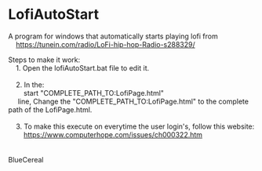 # LofiAutoStart
A program for windows that automatically starts playing lofi from<br/>
&nbsp;&nbsp;&nbsp;&nbsp;https://tunein.com/radio/LoFi-hip-hop-Radio-s288329/

Steps to make it work:<br/>
&nbsp;&nbsp;&nbsp;&nbsp;1. 	Open the lofiAutoStart.bat file to edit it.<br/><br/>
&nbsp;&nbsp;&nbsp;&nbsp;2. 	In the:<br/>
&nbsp;&nbsp;&nbsp;&nbsp;&nbsp;&nbsp;&nbsp;&nbsp;start "COMPLETE_PATH_TO:LofiPage.html"<br/>
&nbsp;&nbsp;&nbsp;&nbsp;	line, Change the "COMPLETE_PATH_TO:LofiPage.html" to the complete path of the LofiPage.html.<br/><br/>
&nbsp;&nbsp;&nbsp;&nbsp;3.	To make this execute on everytime the user login's, follow this website:<br/>
&nbsp;&nbsp;&nbsp;&nbsp;&nbsp;&nbsp;&nbsp;&nbsp;https://www.computerhope.com/issues/ch000322.htm
<br/><br/><br/>
BlueCereal
